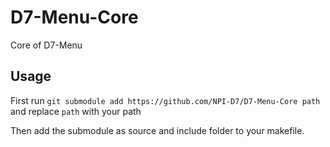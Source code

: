 # D7-Menu-Core
Core of D7-Menu


## Usage
First run
`git submodule add https://github.com/NPI-D7/D7-Menu-Core path`
and replace `path` with your path

Then add the submodule as source and include folder to your makefile.